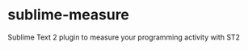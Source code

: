 sublime-measure
===============

Sublime Text 2 plugin to measure your programming activity with ST2
